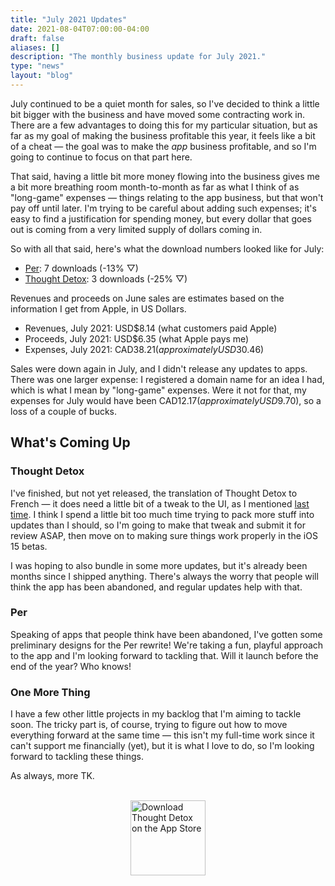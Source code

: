 ```yaml
---
title: "July 2021 Updates"
date: 2021-08-04T07:00:00-04:00
draft: false
aliases: []
description: "The monthly business update for July 2021."
type: "news"
layout: "blog"
---
```


July continued to be a quiet month for sales, so I've decided to think a little bit bigger with the business and have moved some contracting work in. There are a few advantages to doing this for my particular situation, but as far as my goal of making the business profitable this year, it feels like a bit of a cheat — the goal was to make the _app_ business profitable, and so I'm going to continue to focus on that part here.

That said, having a little bit more money flowing into the business gives me a bit more breathing room month-to-month as far as what I think of as "long-game" expenses — things relating to the app business, but that won't pay off until later. I'm trying to be careful about adding such expenses; it's easy to find a justification for spending money, but every dollar that goes out is coming from a very limited supply of dollars coming in.

So with all that said, here's what the download numbers looked like for July:

- [Per][perapp]: 7 downloads (-13% ▽)
- [Thought Detox][tdapp]: 3 downloads (-25% ▽)

Revenues and proceeds on June sales are estimates based on the information I get from Apple, in US Dollars.

- Revenues, July 2021: USD$8.14 (what customers paid Apple)
- Proceeds, July 2021: USD$6.35 (what Apple pays me)
- Expenses, July 2021: CAD$38.21 (approximately USD$30.46)

Sales were down again in July, and I didn't release any updates to apps. There was one larger expense: I registered a domain name for an idea I had, which is what I mean by "long-game" expenses. Were it not for that, my expenses for July would have been CAD$12.17 (approximately USD$9.70), so a loss of a couple of bucks.

## What's Coming Up

### Thought Detox

I've finished, but not yet released, the translation of Thought Detox to French — it does need a little bit of a tweak to the UI, as I mentioned [last time][updates]. I think I spend a little bit too much time trying to pack more stuff into updates than I should, so I'm going to make that tweak and submit it for review ASAP, then move on to making sure things work properly in the iOS 15 betas.

I was hoping to also bundle in some more updates, but it's already been months since I shipped anything. There's always the worry that people will think the app has been abandoned, and regular updates help with that.

### Per

Speaking of apps that people think have been abandoned, I've gotten some preliminary designs for the Per rewrite! We're taking a fun, playful approach to the app and I'm looking forward to tackling that. Will it launch before the end of the year? Who knows!

### One More Thing

I have a few other little projects in my backlog that I'm aiming to tackle soon. The tricky part is, of course, trying to figure out how to move everything forward at the same time — this isn't my full-time work since it can't support me financially (yet), but it is what I love to do, so I'm looking forward to tackling these things.

As always, more TK.

<br>
<a href="https://apps.apple.com/app/thought-detox/id1534491093/"><img src="https://droppedbits.com/images/appstore-black.svg" alt="Download Thought Detox on the App Store" width="120px" style="display: block; margin: 0 auto; width: 120px;" /></a>
<br>

<!--references-->
[perapp]: https://droppedbits.com/apps/per
[tdapp]: https://thoughtdetox.app/
[updates]: https://droppedbits.com/news/2021/07/21/updates-updates-updates/